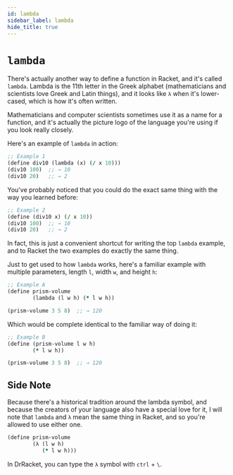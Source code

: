 ```yaml
---
id: lambda
sidebar_label: lambda
hide_title: true
---
```


# `lambda`

There's actually another way to define a function in Racket, and it's called
`lambda`. Lambda is the 11th letter in the Greek alphabet (mathematicians and
scientists love Greek and Latin things), and it looks like `λ` when it's
lower-cased, which is how it's often written.

Mathematicians and computer scientists sometimes use it as a name for a
function, and it's actually the picture logo of the language you're using if you
look really closely.

Here's an example of `lambda` in action:

``` clojure
;; Example 1
(define div10 (lambda (x) (/ x 10)))
(div10 100)  ;; → 10
(div10 20)   ;; → 2
```

You've probably noticed that you could do the exact same thing with the way you
learned before:

``` clojure
;; Example 2
(define (div10 x) (/ x 10))
(div10 100)  ;; → 10
(div10 20)   ;; → 2
```

In fact, this is just a convenient shortcut for writing the top `lambda`
example, and to Racket the two examples do exactly the same thing.

Just to get used to how `lambda` works, here's a familiar example with multiple
parameters, length `l`, width `w`, and height `h`:

``` clojure
;; Example A
(define prism-volume 
        (lambda (l w h) (* l w h))

(prism-volume 3 5 8)  ;; → 120
```

Which would be complete identical to the familiar way of doing it:

``` clojure
;; Example B
(define (prism-volume l w h) 
        (* l w h))

(prism-volume 3 5 8)  ;; → 120
```

## Side Note

Because there's a historical tradition around the lambda symbol, and because the
creators of your language also have a special love for it, I will note that 
`lambda` and `λ` mean the same thing in Racket, and so you're allowed to use 
either one.

``` clojure
(define prism-volume 
        (λ (l w h) 
           (* l w h)))
```

In DrRacket, you can type the `λ` symbol with `ctrl` + `\`.
